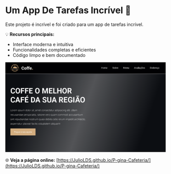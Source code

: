# Um App De Tarefas Incrível 🚀

Este projeto é incrível e foi criado para um app de tarefas incrível.

💡 **Recursos principais:**
- Interface moderna e intuitiva
- Funcionalidades completas e eficientes
- Código limpo e bem documentado

![Imagem](images/screenshot.png)


🌐 **Veja a página online:** [https://JulioLDS.github.io/P-gina-Cafeteria/](https://JulioLDS.github.io/P-gina-Cafeteria/)
